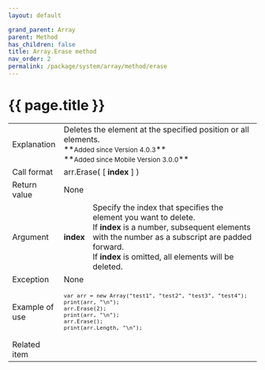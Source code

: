 ```yaml
---
layout: default

grand_parent: Array
parent: Method
has_children: false
title: Array.Erase method
nav_order: 2
permalink: /package/system/array/method/erase
---
```

# {{ page.title }}


<table>
  <tr>
    <td>Explanation</td>
    <td colspan="2">Deletes the element at the specified position or all elements.<br>**<small>Added since Version 4.0.3</small>**<br>**<small>Added since Mobile Version 3.0.0</small>**</td>
  </tr>
  <tr>
    <td>Call format</td>
    <td colspan="2">arr.Erase( [ <b>index</b> ] )</td>
  </tr>
  <tr>
    <td>Return value</td>
    <td colspan="2">None</td>
  </tr>  
  <tr>
    <td>Argument</td>
    <td><b>index</b></td>
    <td>Specify the index that specifies the element you want to delete.<br>If <b>index</b> is a number, subsequent elements with the number as a subscript are padded forward.<br>If <b>index</b> is omitted, all elements will be deleted.</td>
  </tr>
  <tr>
    <td>Exception</td>
    <td colspan="2">None</td>
  </tr>
  <tr>
    <td>Example of use</td>
    <td colspan="2"><code><pre>var arr = new Array("test1", "test2", "test3", "test4");
print(arr, "\n");
arr.Erase(2);
print(arr, "\n");
arr.Erase();
print(arr.Length, "\n");</pre></code></td>
  </tr>
  <tr>
    <td>Related item</td>
    <td colspan="2"></td>
  </tr>
</table>